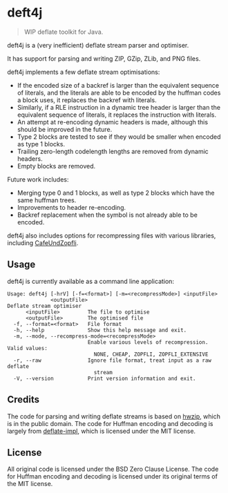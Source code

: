 # deft4j

> WIP deflate toolkit for Java.

deft4j is a (very inefficient) deflate stream parser and optimiser.

It has support for parsing and writing ZIP, GZip, ZLib, and PNG files.

deft4j implements a few deflate stream optimisations:

- If the encoded size of a backref is larger than the equivalent sequence of literals, and the literals are able to be encoded by the huffman codes a block uses, it replaces the backref with literals.
- Similarly, if a RLE instruction in a dynamic tree header is larger than the equivalent sequence of literals, it replaces the instruction with literals.
- An attempt at re-encoding dynamic headers is made, although this should be improved in the future.
- Type 2 blocks are tested to see if they would be smaller when encoded as type 1 blocks.
- Trailing zero-length codelength lengths are removed from dynamic headers.
- Empty blocks are removed.

Future work includes:
- Merging type 0 and 1 blocks, as well as type 2 blocks which have the same huffman trees.
- Improvements to header re-encoding.
- Backref replacement when the symbol is not already able to be encoded.

deft4j also includes options for recompressing files with various libraries, including [CafeUndZopfli](https://github.com/eustas/CafeUndZopfli).

## Usage

deft4j is currently available as a command line application:

```
Usage: deft4j [-hrV] [-f=<format>] [-m=<recompressMode>] <inputFile>
              <outputFile>
Deflate stream optimiser
      <inputFile>         The file to optimise
      <outputFile>        The optimised file
  -f, --format=<format>   File format
  -h, --help              Show this help message and exit.
  -m, --mode, --recompress-mode=<recompressMode>
                          Enable various levels of recompression. Valid values:
                            NONE, CHEAP, ZOPFLI, ZOPFLI_EXTENSIVE
  -r, --raw               Ignore file format, treat input as a raw deflate
                            stream
  -V, --version           Print version information and exit.
```

## Credits

The code for parsing and writing deflate streams is based on [hwzip](https://www.hanshq.net/zip.html), which is in the public domain.
The code for Huffman encoding and decoding is largely from [deflate-impl](https://github.com/RidgeX/deflate-impl), which is licensed under the MIT license.

## License

All original code is licensed under the BSD Zero Clause License. The code for Huffman encoding and decoding is licensed under its original terms of the MIT license.
